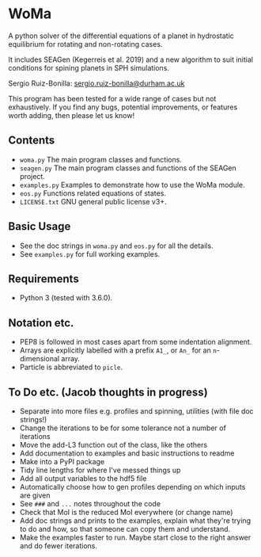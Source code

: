 WoMa
======

A python solver of the differential equations of a planet in hydrostatic
equilibrium for rotating and non-rotating cases.

It includes SEAGen (Kegerreis et al. 2019) and a new algorithm
to suit initial conditions for spining planets in SPH simulations.

Sergio Ruiz-Bonilla: sergio.ruiz-bonilla@durham.ac.uk  

This program has been tested for a wide range of cases but not exhaustively. If
you find any bugs, potential improvements, or features worth adding, then please
let us know!


Contents
--------
+ `woma.py` The main program classes and functions.
+ `seagen.py` The main program classes and functions of the SEAGen project.
+ `examples.py` Examples to demonstrate how to use the WoMa module.
+ `eos.py` Functions related equations of states.
+ `LICENSE.txt` GNU general public license v3+.


Basic Usage
-----------
+ See the doc strings in `woma.py` and `eos.py` for all the details.
+ See `examples.py` for full working examples.


Requirements
------------
+ Python 3 (tested with 3.6.0).


Notation etc.
-------------
+ PEP8 is followed in most cases apart from some indentation alignment.
+ Arrays are explicitly labelled with a prefix `A1_`, or `An_` for an
    `n`-dimensional array.
+ Particle is abbreviated to `picle`.


To Do etc. (Jacob thoughts in progress)
---------------------------------------
+ Separate into more files e.g. profiles and spinning, utilities (with file doc strings!)
+ Change the iterations to be for some tolerance not a number of iterations
+ Move the add-L3 function out of the class, like the others
+ Add documentation to examples and basic instructions to readme
+ Make into a PyPI package
+ Tidy line lengths for where I've messed things up
+ Add all output variables to the hdf5 file
+ Automatically choose how to gen profiles depending on which inputs are given
+ See `###` and `...` notes throughout the code
+ Check that MoI is the reduced MoI everywhere (or change name)
+ Add doc strings and prints to the examples, explain what they're trying to do
    and how, so that someone can copy them and understand.
+ Make the examples faster to run. Maybe start close to the right answer and 
    do fewer iterations.
